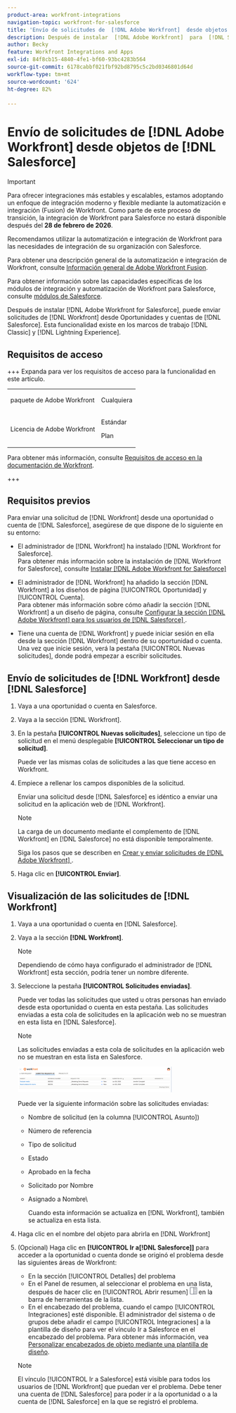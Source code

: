 ```yaml
---
product-area: workfront-integrations
navigation-topic: workfront-for-salesforce
title: 'Envío de solicitudes de  [!DNL Adobe Workfront]  desde objetos de  [!DNL Salesforce] '
description: Después de instalar  [!DNL Adobe Workfront]  para  [!DNL Salesforce], you can submit [!DNL Workfront] , puede enviar solicitudes desde Oportunidades y cuentas de  [!DNL Salesforce] . Esta funcionalidad existe tanto en el marco de trabajo Classic como en el de Lightning Experience.
author: Becky
feature: Workfront Integrations and Apps
exl-id: 84f8cb15-4840-4fe1-bf60-93bc4283b564
source-git-commit: 6178cabbf021fbf92bd8795c5c2bd0346801d64d
workflow-type: tm+mt
source-wordcount: '624'
ht-degree: 82%

---
```


# Envío de solicitudes de [!DNL Adobe Workfront] desde objetos de [!DNL Salesforce]

>[!IMPORTANT]
>
>Para ofrecer integraciones más estables y escalables, estamos adoptando un enfoque de integración moderno y flexible mediante la automatización e integración (Fusion) de Workfront. Como parte de este proceso de transición, la integración de Workfront para Salesforce no estará disponible después del **28 de febrero de 2026**.
>
>Recomendamos utilizar la automatización e integración de Workfront para las necesidades de integración de su organización con Salesforce.
>
>Para obtener una descripción general de la automatización e integración de Workfront, consulte [Información general de Adobe Workfront Fusion](https://experienceleague.adobe.com/en/docs/workfront-fusion/using/get-started-with-fusion/understand-workfront-fusion/workfront-fusion-overview).
>
>Para obtener información sobre las capacidades específicas de los módulos de integración y automatización de Workfront para Salesforce, consulte [módulos de Salesforce](https://experienceleague.adobe.com/en/docs/workfront-fusion/using/references/apps-and-their-modules/third-party-app-connectors/salesforce-modules).

Después de instalar [!DNL Adobe Workfront for Salesforce], puede enviar solicitudes de [!DNL Workfront] desde Oportunidades y cuentas de [!DNL Salesforce]. Esta funcionalidad existe en los marcos de trabajo [!DNL Classic] y [!DNL Lightning Experience].

## Requisitos de acceso

+++ Expanda para ver los requisitos de acceso para la funcionalidad en este artículo.

<table style="table-layout:auto"> 
 <col> 
 <col> 
 <tbody> 
  <tr> 
   <td role="rowheader">paquete de Adobe Workfront</td> 
   <td> <p>Cualquiera</p> </td> 
  </tr> 
  <tr> 
   <td role="rowheader">Licencia de Adobe Workfront</td> 
   <td> <p>Estándar</p>
   <p>Plan</p> </td> 
  </tr> 
 </tbody> 
</table>

Para obtener más información, consulte [Requisitos de acceso en la documentación de Workfront](/help/quicksilver/administration-and-setup/add-users/access-levels-and-object-permissions/access-level-requirements-in-documentation.md).

+++

## Requisitos previos

Para enviar una solicitud de [!DNL Workfront] desde una oportunidad o cuenta de [!DNL Salesforce], asegúrese de que dispone de lo siguiente en su entorno:

* El administrador de [!DNL Workfront] ha instalado [!DNL Workfront for Salesforce].\
   Para obtener más información sobre la instalación de [!DNL Workfront for Salesforce], consulte [Instalar  [!DNL Adobe Workfront for Salesforce]](../../workfront-integrations-and-apps/using-workfront-with-salesforce/install-workfront-for-salesforce.md)

* El administrador de [!DNL Workfront] ha añadido la sección [!DNL Workfront] a los diseños de página [!UICONTROL Oportunidad] y [!UICONTROL Cuenta].\
   Para obtener más información sobre cómo añadir la sección [!DNL Workfront] a un diseño de página, consulte [Configurar la sección  [!DNL Adobe Workfront]  para los usuarios de  [!DNL Salesforce] ](../../workfront-integrations-and-apps/using-workfront-with-salesforce/configure-wf-section-for-salesforce-users.md).

* Tiene una cuenta de [!DNL Workfront] y puede iniciar sesión en ella desde la sección [!DNL Workfront] dentro de su oportunidad o cuenta.\
   Una vez que inicie sesión, verá la pestaña [!UICONTROL Nuevas solicitudes], donde podrá empezar a escribir solicitudes.

## Envío de solicitudes de [!DNL Workfront] desde [!DNL Salesforce]

1. Vaya a una oportunidad o cuenta en Salesforce.
1. Vaya a la sección [!DNL Workfront].
1. En la pestaña **[!UICONTROL Nuevas solicitudes]**, seleccione un tipo de solicitud en el menú desplegable **[!UICONTROL Seleccionar un tipo de solicitud]**.

   Puede ver las mismas colas de solicitudes a las que tiene acceso en Workfront.

1. Empiece a rellenar los campos disponibles de la solicitud.

   Enviar una solicitud desde [!DNL Salesforce] es idéntico a enviar una solicitud en la aplicación web de [!DNL Workfront].

   >[!NOTE]
   >
   >La carga de un documento mediante el complemento de [!DNL Workfront] en [!DNL Salesforce] no está disponible temporalmente.

   Siga los pasos que se describen en [Crear y enviar solicitudes de  [!DNL Adobe Workfront] ](../../manage-work/requests/create-requests/create-submit-requests.md).

1. Haga clic en **[!UICONTROL Enviar]**.

## Visualización de las solicitudes de [!DNL Workfront]

1. Vaya a una oportunidad o cuenta en [!DNL Salesforce].
1. Vaya a la sección **[!DNL Workfront]**.

   >[!NOTE]
   >
   >Dependiendo de cómo haya configurado el administrador de [!DNL Workfront] esta sección, podría tener un nombre diferente.

1. Seleccione la pestaña **[!UICONTROL Solicitudes enviadas]**.

   Puede ver todas las solicitudes que usted u otras personas han enviado desde esta oportunidad o cuenta en esta pestaña. Las solicitudes enviadas a esta cola de solicitudes en la aplicación web no se muestran en esta lista en [!DNL Salesforce].

   >[!NOTE]
   >
   >Las solicitudes enviadas a esta cola de solicitudes en la aplicación web no se muestran en esta lista en Salesforce.

   ![salesforce_submitted_requests.png](assets/salesforce-submitted-requests-350x58.png)

   Puede ver la siguiente información sobre las solicitudes enviadas:

   * Nombre de solicitud (en la columna [!UICONTROL Asunto])
   * Número de referencia
   * Tipo de solicitud
   * Estado
   * Aprobado en la fecha
   * Solicitado por Nombre
   * Asignado a Nombre\

     Cuando esta información se actualiza en [!DNL Workfront], también se actualiza en esta lista.

1. Haga clic en el nombre del objeto para abrirla en [!DNL Workfront]

1. (Opcional) Haga clic en **[!UICONTROL Ir a[!DNL Salesforce]]** para acceder a la oportunidad o cuenta donde se originó el problema desde las siguientes áreas de Workfront:

   * En la sección [!UICONTROL Detalles] del problema
   * En el Panel de resumen, al seleccionar el problema en una lista, después de hacer clic en [!UICONTROL Abrir resumen] ![icono del Panel de resumen](assets/summary-panel-icon.png) en la barra de herramientas de la lista.
   * En el encabezado del problema, cuando el campo [!UICONTROL Integraciones] esté disponible. El administrador del sistema o de grupos debe añadir el campo [!UICONTROL Integraciones] a la plantilla de diseño para ver el vínculo Ir a Salesforce en el encabezado del problema. Para obtener más información, vea [Personalizar encabezados de objeto mediante una plantilla de diseño](../../administration-and-setup/customize-workfront/use-layout-templates/customize-object-headers.md).

   >[!NOTE]
   >
   >El vínculo [!UICONTROL Ir a Salesforce] está visible para todos los usuarios de [!DNL Workfront] que puedan ver el problema. Debe tener una cuenta de [!DNL Salesforce] para poder ir a la oportunidad o a la cuenta de [!DNL Salesforce] en la que se registró el problema.
